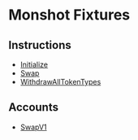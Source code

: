 # Monshot Fixtures

## Instructions

- [Initialize](https://solscan.io/tx/5XJtmjVzcKK1hXwQmdgWQ3QdzcwKtTYXpP2mSTK8KBF8f9imzDCdEVA59dQctQMcGdTxMn5RAngKdhQTNd2EiZEz)
- [Swap](https://solscan.io/tx/9Es1bQwbitavH22s84vogp1ijKJMwN4LWomjgSXHHeMMop2YRzhmWEm2V9TX9zVFd4wKGkGYiyrrpmTWViVaeX1)
- [WithdrawAllTokenTypes](https://solscan.io/tx/27BevtbMTiEE5YBtG3mdrv8m7NSevTUwJ32Qeja7scwhqZvPizKGwpMTDncHdYCetmHx9Xbu9SNiNpQ279yJ1c5h)


## Accounts

- [SwapV1](https://solscan.io/account/6bJUX2XqmGp6nZGrnEoZh3mAt8M73G1AZbgUhT4hooAC)